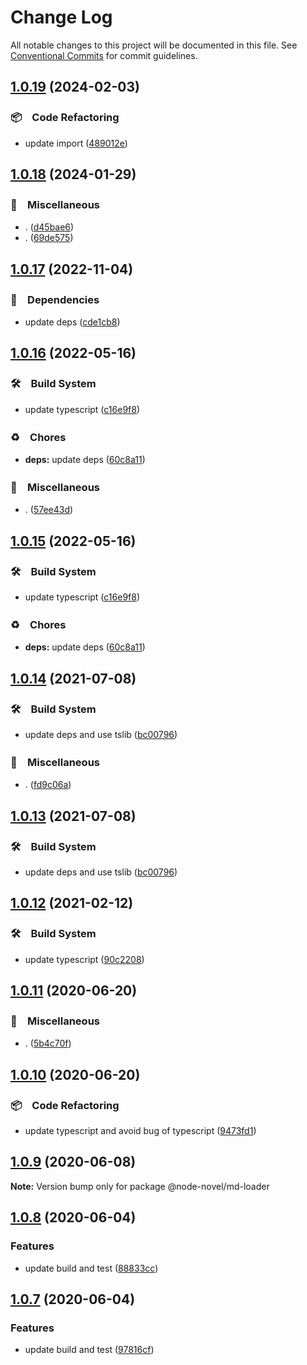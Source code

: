 # Change Log

All notable changes to this project will be documented in this file.
See [Conventional Commits](https://conventionalcommits.org) for commit guidelines.

## [1.0.19](https://github.com/bluelovers/ws-node-novel/compare/@node-novel/md-loader@1.0.18...@node-novel/md-loader@1.0.19) (2024-02-03)



### 📦　Code Refactoring

* update import ([489012e](https://github.com/bluelovers/ws-node-novel/commit/489012e46d35eae5d7c26d18dc6ad306ec869773))



## [1.0.18](https://github.com/bluelovers/ws-node-novel/compare/@node-novel/md-loader@1.0.17...@node-novel/md-loader@1.0.18) (2024-01-29)



### 🔖　Miscellaneous

* . ([d45bae6](https://github.com/bluelovers/ws-node-novel/commit/d45bae6b88f64b145431df81649ec04be2817785))
* . ([69de575](https://github.com/bluelovers/ws-node-novel/commit/69de5751edca049c0a4c350ed67acb3046ceb02c))



## [1.0.17](https://github.com/bluelovers/ws-node-novel/compare/@node-novel/md-loader@1.0.16...@node-novel/md-loader@1.0.17) (2022-11-04)



### 📌　Dependencies

* update deps ([cde1cb8](https://github.com/bluelovers/ws-node-novel/commit/cde1cb8cc36615d5a71b88cca9121d6219746811))



## [1.0.16](https://github.com/bluelovers/ws-node-novel/compare/@node-novel/md-loader@1.0.14...@node-novel/md-loader@1.0.16) (2022-05-16)


### 🛠　Build System

* update typescript ([c16e9f8](https://github.com/bluelovers/ws-node-novel/commit/c16e9f83eb0ba558175485120a2e9334f80bcbd3))


### ♻️　Chores

* **deps:** update deps ([60c8a11](https://github.com/bluelovers/ws-node-novel/commit/60c8a119f095ed04a4c28dcd1774e4e8f0970970))


### 🔖　Miscellaneous

* . ([57ee43d](https://github.com/bluelovers/ws-node-novel/commit/57ee43d121d63feb6ec6588641bebc7343a18342))





## [1.0.15](https://github.com/bluelovers/ws-node-novel/compare/@node-novel/md-loader@1.0.14...@node-novel/md-loader@1.0.15) (2022-05-16)


### 🛠　Build System

* update typescript ([c16e9f8](https://github.com/bluelovers/ws-node-novel/commit/c16e9f83eb0ba558175485120a2e9334f80bcbd3))


### ♻️　Chores

* **deps:** update deps ([60c8a11](https://github.com/bluelovers/ws-node-novel/commit/60c8a119f095ed04a4c28dcd1774e4e8f0970970))





## [1.0.14](https://github.com/bluelovers/ws-node-novel/compare/@node-novel/md-loader@1.0.12...@node-novel/md-loader@1.0.14) (2021-07-08)


### 🛠　Build System

* update deps and use tslib ([bc00796](https://github.com/bluelovers/ws-node-novel/commit/bc007968e0dde703a1b4e79d147bd7122fe3468b))


### 🔖　Miscellaneous

* . ([fd9c06a](https://github.com/bluelovers/ws-node-novel/commit/fd9c06a1e1bc526117eee710e13814cc174c4bf4))





## [1.0.13](https://github.com/bluelovers/ws-node-novel/compare/@node-novel/md-loader@1.0.12...@node-novel/md-loader@1.0.13) (2021-07-08)


### 🛠　Build System

* update deps and use tslib ([bc00796](https://github.com/bluelovers/ws-node-novel/commit/bc007968e0dde703a1b4e79d147bd7122fe3468b))





## [1.0.12](https://github.com/bluelovers/ws-node-novel/compare/@node-novel/md-loader@1.0.11...@node-novel/md-loader@1.0.12) (2021-02-12)


### 🛠　Build System

* update typescript ([90c2208](https://github.com/bluelovers/ws-node-novel/commit/90c22085d647eea8c5e8c4a24ca3dd63cbf784af))





## [1.0.11](https://github.com/bluelovers/ws-node-novel/compare/@node-novel/md-loader@1.0.10...@node-novel/md-loader@1.0.11) (2020-06-20)


### 🔖　Miscellaneous

* . ([5b4c70f](https://github.com/bluelovers/ws-node-novel/commit/5b4c70fc018e2f2622187143859a9783c5370849))





## [1.0.10](https://github.com/bluelovers/ws-node-novel/compare/@node-novel/md-loader@1.0.9...@node-novel/md-loader@1.0.10) (2020-06-20)


### 📦　Code Refactoring

* update typescript and avoid bug of typescript ([9473fd1](https://github.com/bluelovers/ws-node-novel/commit/9473fd159a3e0774e7646ab2dc60d73a4667f09b))





## [1.0.9](https://github.com/bluelovers/ws-node-novel/compare/@node-novel/md-loader@1.0.8...@node-novel/md-loader@1.0.9) (2020-06-08)

**Note:** Version bump only for package @node-novel/md-loader





## [1.0.8](https://github.com/bluelovers/ws-node-novel/compare/@node-novel/md-loader@1.0.7...@node-novel/md-loader@1.0.8) (2020-06-04)


### Features

* update build and test ([88833cc](https://github.com/bluelovers/ws-node-novel/commit/88833cc50b3b3194adfc3683fe2fca73c8ef8424))





## [1.0.7](https://github.com/bluelovers/ws-node-novel/compare/@node-novel/md-loader@1.0.6...@node-novel/md-loader@1.0.7) (2020-06-04)


### Features

* update build and test ([97816cf](https://github.com/bluelovers/ws-node-novel/commit/97816cfc4ef513d3cdeb5fc525a010543123fa76))
